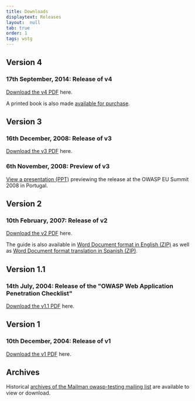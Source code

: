 ```yaml
---
title: Downloads
displaytext: Releases
layout:  null
tab: true
order: 1
tags: wstg
---
```


## Version 4

### 17th September, 2014: Release of v4

[Download the v4 PDF](assets/archive/OWASP_Testing_Guide_v4.pdf) here.

A printed book is also made [available for purchase](https://www.lulu.com/shop/matteo-meucci-and-andrew-muller/testing-guide-40-release/paperback/product-22294314.html).

## Version 3

### 16th December, 2008: Release of v3

[Download the v3 PDF](assets/archive/OWASP_Testing_Guide_v3.pdf) here.

### 6th November, 2008: Preview of v3

[View a presentation (PPT)](assets/archive/OWASP_EU_Summit_2008_OWASP_Testing_Guide_v3.ppt) previewing the release at the OWASP EU Summit 2008 in Portugal.

## Version 2

### 10th February, 2007: Release of v2

[Download the v2 PDF](assets/archive/OWASP_Testing_Guide_v2.pdf) here.

The guide is also available in [Word Document format in English (ZIP)](assets/archive/OWASP_Testing_Guide_v2_doc.zip) as well as [Word Document format translation in Spanish (ZIP)](assets/archive/OWASP_Testing_Guide_v2_spanish_doc.zip).

## Version 1.1

### 14th July, 2004: Release of the "OWASP Web Application Penetration Checklist"

[Download the v1.1 PDF](assets/archive/OWASP_Web_Application_Penetration_Checklist_v1_1.pdf) here.

## Version 1

### 10th December, 2004: Release of v1

[Download the v1 PDF](assets/archive/OWASP_Testing_Guide_v1.pdf) here.

## Archives

Historical [archives of the Mailman owasp-testing mailing list](https://lists.owasp.org/pipermail/owasp-testing/index) are available to view or download.
